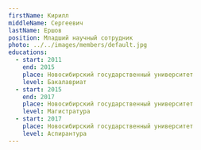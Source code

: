 ```yaml
---
firstName: Кирилл
middleName: Сергеевич
lastName: Ершов
position: Младший научный сотрудник
photo: ../../images/members/default.jpg
educations:
  - start: 2011
    end: 2015
    place: Новосибирский государственный университет
    level: Бакалавриат
  - start: 2015
    end: 2017
    place: Новосибирский государственный университет
    level: Магистратура
  - start: 2017
    place: Новосибирский государственный университет
    level: Аспирантура
---
```


